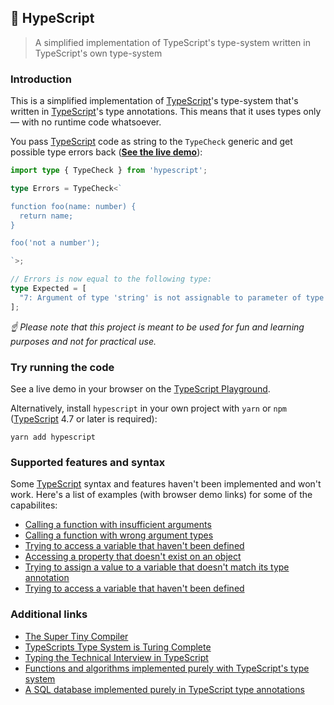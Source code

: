## 🐬 HypeScript

> A simplified implementation of TypeScript's type-system written in TypeScript's own type-system

### Introduction

This is a simplified implementation of [TypeScript](https://github.com/microsoft/TypeScript)'s type-system that's written in [TypeScript](https://github.com/microsoft/TypeScript)'s type annotations. This means that it uses types only — with no runtime code whatsoever.

You pass [TypeScript](https://github.com/microsoft/TypeScript) code as string to the `TypeCheck` generic and get possible type errors back (**[See the live demo]()**):

```typescript
import type { TypeCheck } from 'hypescript';

type Errors = TypeCheck<`

function foo(name: number) {
  return name;
}

foo('not a number');

`>;

// Errors is now equal to the following type:
type Expected = [
  "7: Argument of type 'string' is not assignable to parameter of type 'number'."
];
```

*☝ Please note that this project is meant to be used for fun and learning purposes and not for practical use.*

### Try running the code

See a live demo in your browser on the [TypeScript Playground]().

Alternatively, install `hypescript` in your own project with `yarn` or `npm` ([TypeScript](https://github.com/microsoft/TypeScript) 4.7 or later is required):

```
yarn add hypescript
```

### Supported features and syntax

Some [TypeScript](https://github.com/microsoft/TypeScript) syntax and features haven't been implemented and won't work. Here's a list of examples (with browser demo links) for some of the capabilites:

- [Calling a function with insufficient arguments]()
- [Calling a function with wrong argument types]()
- [Trying to access a variable that haven't been defined]()
- [Accessing a property that doesn't exist on an object]()
- [Trying to assign a value to a variable that doesn't match its type annotation]()
- [Trying to access a variable that haven't been defined]()

### Additional links

- [The Super Tiny Compiler](https://github.com/jamiebuilds/the-super-tiny-compiler)
- [TypeScripts Type System is Turing Complete](https://github.com/microsoft/TypeScript/issues/14833)
- [Typing the Technical Interview in TypeScript](https://gal.hagever.com/posts/typing-the-technical-interview-in-typescript/)
- [Functions and algorithms implemented purely with TypeScript's type system](https://github.com/ronami/meta-typing)
- [A SQL database implemented purely in TypeScript type annotations](https://github.com/codemix/ts-sql)
